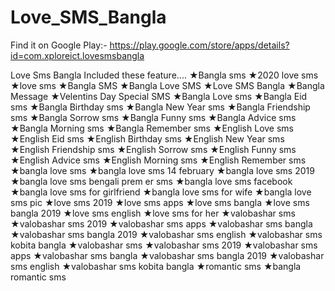 # Love_SMS_Bangla
Find it on Google Play:- https://play.google.com/store/apps/details?id=com.xploreict.lovesmsbangla

Love Sms Bangla Included these feature....
★Bangla sms
★2020 love sms
★love sms
★Bangla SMS
★Bangla Love SMS
★Love SMS Bangla
★Bangla Message
★Velentins Day Special SMS
★Bangla Love sms
★Bangla Eid sms
★Bangla Birthday sms
★Bangla New Year sms
★Bangla Friendship sms
★Bangla Sorrow sms
★Bangla Funny sms
★Bangla Advice sms
★Bangla Morning sms
★Bangla Remember sms
★English Love sms
★English Eid sms
★English Birthday sms
★English New Year sms
★English Friendship sms
★English Sorrow sms
★English Funny sms
★English Advice sms
★English Morning sms
★English Remember sms
★bangla love sms
★bangla love sms 14 february
★bangla love sms 2019
★bangla love sms bengali prem er sms
★bangla love sms facebook
★bangla love sms for girlfriend
★bangla love sms for wife
★bangla love sms pic
★love sms 2019
★love sms apps
★love sms bangla
★love sms bangla 2019
★love sms english
★love sms for her
★valobashar sms
★valobashar sms 2019
★valobashar sms apps
★valobashar sms bangla
★valobashar sms bangla 2019
★valobashar sms english
★valobashar sms kobita bangla
★valobashar sms
★valobashar sms 2019
★valobashar sms apps
★valobashar sms bangla
★valobashar sms bangla 2019
★valobashar sms english
★valobashar sms kobita bangla
★romantic sms
★bangla romantic sms

